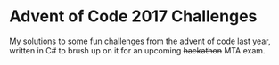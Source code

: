 # Advent of Code 2017 Challenges

My solutions to some fun challenges from the advent of code last year, written
in C# to brush up on it for an upcoming ~~hackathon~~ MTA exam.
